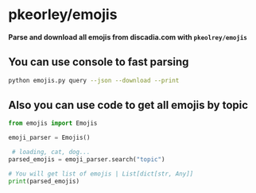 # pkeorley/emojis
#### Parse and download all emojis from discadia.com with `pkeolrey/emojis`
## You can use console to fast parsing
```bash
python emojis.py query --json --download --print
```
## Also you can use code to get all emojis by topic
```python
from emojis import Emojis

emoji_parser = Emojis()

 # loading, cat, dog...
parsed_emojis = emoji_parser.search("topic")

# You will get list of emojis | List[dict[str, Any]]
print(parsed_emojis)
```